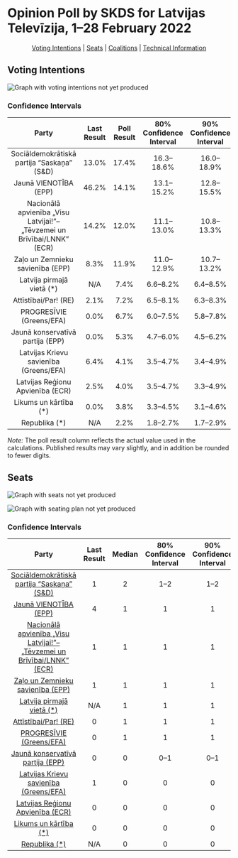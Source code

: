 # Opinion Poll by SKDS for Latvijas Televīzija, 1–28 February 2022

<p align="center"><a href="#voting-intentions">Voting Intentions</a> | <a href="#seats">Seats</a> | <a href="#coalitions">Coalitions</a> | <a href="#technical-information">Technical Information</a></p>

## Voting Intentions

![Graph with voting intentions not yet produced](2022-02-28-SKDS.png "Voting Intentions")

### Confidence Intervals

| Party | Last Result | Poll Result | 80% Confidence Interval | 90% Confidence Interval | 95% Confidence Interval | 99% Confidence Interval |
|:-----:|:-----------:|:-----------:|:-----------------------:|:-----------------------:|:-----------------------:|:-----------------------:|
| Sociāldemokrātiskā partija “Saskaņa” (S&D) | 13.0% | 17.4% | 16.3–18.6% |16.0–18.9% |15.7–19.2% |15.2–19.8% |
| Jaunā VIENOTĪBA (EPP) | 46.2% | 14.1% | 13.1–15.2% |12.8–15.5% |12.6–15.8% |12.1–16.3% |
| Nacionālā apvienība „Visu Latvijai!”–„Tēvzemei un Brīvībai/LNNK” (ECR) | 14.2% | 12.0% | 11.1–13.0% |10.8–13.3% |10.6–13.6% |10.2–14.1% |
| Zaļo un Zemnieku savienība (EPP) | 8.3% | 11.9% | 11.0–12.9% |10.7–13.2% |10.5–13.5% |10.1–14.0% |
| Latvija pirmajā vietā (*) | N/A | 7.4% | 6.6–8.2% |6.4–8.5% |6.3–8.7% |5.9–9.1% |
| Attīstībai/Par! (RE) | 2.1% | 7.2% | 6.5–8.1% |6.3–8.3% |6.1–8.5% |5.8–8.9% |
| PROGRESĪVIE (Greens/EFA) | 0.0% | 6.7% | 6.0–7.5% |5.8–7.8% |5.7–8.0% |5.3–8.4% |
| Jaunā konservatīvā partija (EPP) | 0.0% | 5.3% | 4.7–6.0% |4.5–6.2% |4.3–6.4% |4.1–6.8% |
| Latvijas Krievu savienība (Greens/EFA) | 6.4% | 4.1% | 3.5–4.7% |3.4–4.9% |3.3–5.1% |3.0–5.4% |
| Latvijas Reģionu Apvienība (ECR) | 2.5% | 4.0% | 3.5–4.7% |3.3–4.9% |3.2–5.0% |3.0–5.4% |
| Likums un kārtība (*) | 0.0% | 3.8% | 3.3–4.5% |3.1–4.6% |3.0–4.8% |2.8–5.1% |
| Republika (*) | N/A | 2.2% | 1.8–2.7% |1.7–2.9% |1.6–3.0% |1.4–3.3% |

*Note:* The poll result column reflects the actual value used in the calculations. Published results may vary slightly, and in addition be rounded to fewer digits.

## Seats

![Graph with seats not yet produced](2022-02-28-SKDS-seats.png "Seats")

![Graph with seating plan not yet produced](2022-02-28-SKDS-seating-plan.png "Seating Plan")

### Confidence Intervals

| Party | Last Result | Median | 80% Confidence Interval | 90% Confidence Interval | 95% Confidence Interval | 99% Confidence Interval |
|:-----:|:-----------:|:------:|:-----------------------:|:-----------------------:|:-----------------------:|:-----------------------:|
| <a href="#sociāldemokrātiskā-partija-“saskaņa”-(s&d)">Sociāldemokrātiskā partija “Saskaņa” (S&D)</a> | 1 | 2 | 1–2 |1–2 |1–2 |1–2 |
| <a href="#jaunā-vienotība-(epp)">Jaunā VIENOTĪBA (EPP)</a> | 4 | 1 | 1 |1 |1 |1 |
| <a href="#nacionālā-apvienība-„visu-latvijai!”–„tēvzemei-un-brīvībai/lnnk”-(ecr)">Nacionālā apvienība „Visu Latvijai!”–„Tēvzemei un Brīvībai/LNNK” (ECR)</a> | 1 | 1 | 1 |1 |1 |1 |
| <a href="#zaļo-un-zemnieku-savienība-(epp)">Zaļo un Zemnieku savienība (EPP)</a> | 1 | 1 | 1 |1 |1 |1 |
| <a href="#latvija-pirmajā-vietā-(*)">Latvija pirmajā vietā (*)</a> | N/A | 1 | 1 |1 |1 |1 |
| <a href="#attīstībai/par!-(re)">Attīstībai/Par! (RE)</a> | 0 | 1 | 1 |1 |1 |1 |
| <a href="#progresīvie-(greens/efa)">PROGRESĪVIE (Greens/EFA)</a> | 0 | 1 | 1 |1 |1 |0–1 |
| <a href="#jaunā-konservatīvā-partija-(epp)">Jaunā konservatīvā partija (EPP)</a> | 0 | 0 | 0–1 |0–1 |0–1 |0–1 |
| <a href="#latvijas-krievu-savienība-(greens/efa)">Latvijas Krievu savienība (Greens/EFA)</a> | 1 | 0 | 0 |0 |0 |0 |
| <a href="#latvijas-reģionu-apvienība-(ecr)">Latvijas Reģionu Apvienība (ECR)</a> | 0 | 0 | 0 |0 |0 |0 |
| <a href="#likums-un-kārtība-(*)">Likums un kārtība (*)</a> | 0 | 0 | 0 |0 |0 |0 |
| <a href="#republika-(*)">Republika (*)</a> | N/A | 0 | 0 |0 |0 |0 |

